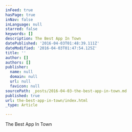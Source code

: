 ```yaml
---
inFeed: true
hasPage: true
inNav: false
inLanguage: null
starred: false
keywords: []
description: The Best App In Town
datePublished: '2016-04-03T01:48:39.111Z'
dateModified: '2016-04-03T01:47:54.125Z'
title: ''
author: []
authors: []
publisher:
  name: null
  domain: null
  url: null
  favicon: null
sourcePath: _posts/2016-04-03-the-best-app-in-town.md
published: true
url: the-best-app-in-town/index.html
_type: Article

---
```

The Best App In Town